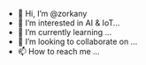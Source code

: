 - 👋 Hi, I’m @zorkany
- 👀 I’m interested in AI & IoT...
- 🌱 I’m currently learning ...
- 💞️ I’m looking to collaborate on ...
- 📫 How to reach me ...

<!---
zorkany/zorkany is a ✨ special ✨ repository because its `README.md` (this file) appears on your GitHub profile.
You can click the Preview link to take a look at your changes.
--->
